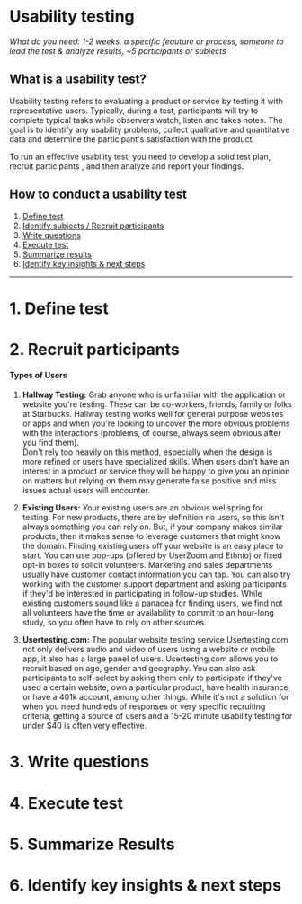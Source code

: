 # Usability testing
*What do you need: 1-2 weeks, a specific feauture or process, someone to lead the test & analyze results, ~5 participants or subjects*

## What is a usability test?
Usability testing refers to evaluating a product or service by testing it with representative users. Typically, during a test, participants will try to complete typical tasks while observers watch, listen and takes notes.  The goal is to identify any usability problems, collect qualitative and quantitative data and determine the participant's satisfaction with the product.

To run an effective usability test, you need to develop a solid test plan, recruit participants , and then analyze and report your findings.

## How to conduct a usability test 
1. [Define test](https://github.com/pbest/usability-testing/tree/master#1-define-test)
2. [Identify subjects / Recruit participants](https://github.com/pbest/usability-testing/tree/master#2-recruit-participants)
3. [Write questions](https://github.com/pbest/usability-testing/tree/master#3-write-questions)
4. [Execute test](https://github.com/pbest/usability-testing/tree/master#4-execute-test)
5. [Summarize results](https://github.com/pbest/usability-testing/tree/master#5-summarize-results)
6. [Identify key insights & next steps](https://github.com/pbest/usability-testing/tree/master#6-identify-key-insights--next-steps)

<hr>

# 1. Define test  
# 2. Recruit participants
#### Types of Users 
1. **Hallway Testing:** Grab anyone who is unfamiliar with the application or website you're testing. These can be co-workers, friends, family or folks at Starbucks.  Hallway testing works well for general purpose websites or apps and when you're looking to uncover the more obvious problems with the interactions (problems, of course, always seem obvious after you find them).  
Don't rely too heavily on this method, especially when the design is more refined or users have specialized skills. When users don't have an interest in a product or service they will be happy to give you an opinion on matters but relying on them may generate false positive and miss issues actual users will encounter.

2. **Existing Users:** Your existing users are an obvious wellspring for testing. For new products, there are by definition no users, so this isn't always something you can rely on. But, if your company makes similar products, then it makes sense to leverage customers that might know the domain.  Finding existing users off your website is an easy place to start. You can use pop-ups (offered by UserZoom and Ethnio) or fixed opt-in boxes to solicit volunteers.  Marketing and sales departments usually have customer contact information you can tap. 
You can also try working with the customer support department and asking participants if they'd be interested in participating in follow-up studies. While existing customers sound like a panacea for finding users, we find not all volunteers have the time or availability to commit to an hour-long study, so you often have to rely on other sources.

3. **Usertesting.com:** The popular website testing service Usertesting.com not only delivers audio and video of users using a website or mobile app, it also has a large panel of users. Usertesting.com allows you to recruit based on age, gender and geography. You can also ask participants to self-select by asking them only to participate if they've used a certain website, own a particular product, have health insurance, or have a 401k account, among other things. While it's not a solution for when you need hundreds of responses or very specific recruiting criteria, getting a source of users and a 15-20 minute usability testing for under $40 is often very effective.

# 3. Write questions
# 4. Execute test
# 5. Summarize Results
# 6. Identify key insights & next steps


